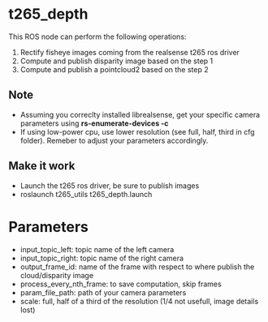 # t265_depth

This ROS node can perform the following operations:

1. Rectify fisheye images coming from the realsense t265 ros driver
2. Compute and publish disparity image based on the step 1
3. Compute and publish a pointcloud2 based on the step 2

## Note
- Assuming you correclty installed librealsense, get your specific camera parameters using **rs-enumerate-devices -c**
- If using low-power cpu, use lower resolution (see full, half, third in cfg folder). Remeber to adjust your parameters accordingly.

## Make it work
- Launch the t265 ros driver, be sure to publish images
- roslaunch t265_utils t265_depth.launch

# Parameters
- input_topic_left: topic name of the left camera
- input_topic_right: topic name of the right camera
- output_frame_id: name of the frame with respect to where publish the cloud/disparity image
- process_every_nth_frame: to save computation, skip frames
- param_file_path: path of your camera parameters
- scale: full, half of a third of the resolution (1/4 not usefull, image details lost)



